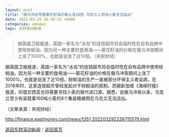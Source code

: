 ```yaml
---
layout: post
title: "俄乌冲突导致葵花籽油价格上涨10倍 乌克兰上百吨小麦无法运出"
date: 2022-03-29 16:50:25 +0800
categories: emnews
tags: 东财滚动新闻
---
```

> 据英国卫报报道，英国一家名为“冰岛”的连锁超市将会临时性在自有品牌中使用棕榈油，因为另一种主要的食用油——葵花籽油的价格在俄乌冲突期间上涨了1000%，也就是说涨了近10倍。（央视财经）

<p>据英国卫报报道，英国一家名为“冰岛”的连锁超市将会临时性在自有品牌中使用棕榈油，因为另一种主要的食用油——葵花籽油的价格在俄乌冲突期间上涨了1000%，也就是说涨了近10倍。棕榈油的生产一直被部分环保主义者诟病，在2018年时，这家连锁超市曾经发起对于棕榈油的抵制。而据新加坡《海峡时报》报道，印度尼西亚也将需要寻找小麦的替代进口源，据悉，自俄乌冲突以来，乌克兰至少有装载着160吨小麦的8个集装箱被困在乌克兰无法运出。</p><p class="em_media">（文章来源：央视财经）</p>

<http://finance.eastmoney.com/news/1351,202203292326715579.html>

[返回东财滚动新闻](//finews.withounder.com/emnews/)｜[返回首页](//finews.withounder.com/)